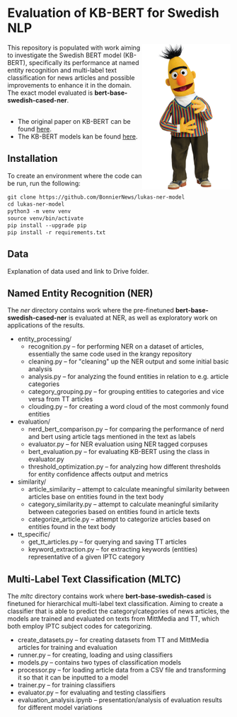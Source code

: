 # Evaluation of KB-BERT for Swedish NLP
<img align="right" width="200" height="330" src="images/bert.png">
This repository is populated with work aiming to investigate the Swedish BERT model (KB-BERT), specifically its performance at named entity recognition and multi-label text classification for news articles and possible improvements to enhance it in the domain. The exact model evaluated is <b>bert-base-swedish-cased-ner</b>.<br/><br/>

* The original paper on KB-BERT can be found [here](https://arxiv.org/pdf/2007.01658.pdf).
* The KB-BERT models kan be found [here](https://github.com/Kungbib/swedish-bert-models).


## Installation
To create an environment where the code can be run, run the following:
```
git clone https://github.com/BonnierNews/lukas-ner-model
cd lukas-ner-model
python3 -m venv venv
source venv/bin/activate
pip install --upgrade pip
pip install -r requirements.txt
```

## Data
Explanation of data used and link to Drive folder.

## Named Entity Recognition (NER)
The <i>ner</i> directory contains work where the pre-finetuned <b>bert-base-swedish-cased-ner</b> is evaluated at NER, as well as exploratory work on applications of the results.

* entity_processing/
    * recognition.py – for performing NER on a dataset of articles, essentially the same code used in the krangy repository
    * cleaning.py – for "cleaning" up the NER output and some initial basic analysis
    * analysis.py – for analyzing the found entities in relation to e.g. article categories
    * category_grouping.py – for grouping entities to categories and vice versa from TT articles
    * clouding.py – for creating a word cloud of the most commonly found entities
* evaluation/
    * nerd_bert_comparison.py – for comparing the performance of nerd and bert using article tags mentioned in the text as labels
    * evaluator.py – for NER evaluation using NER tagged corpuses
    * bert_evaluation.py – for evaluating KB-BERT using the class in evaluator.py
    * threshold_optimization.py – for analyzing how different thresholds for entity confidence affects output and metrics
* similarity/
    * article_similarity – attempt to calculate meaningful similarity between articles base on entities found in the text body
    * category_similarity.py – attempt to calculate meaningful similarity between categories based on entities found in article texts
    * categorize_article.py – attempt to categorize articles based on entities found in the text body
* tt_specific/
    * get_tt_articles.py – for querying and saving TT articles
    * keyword_extraction.py – for extracting keywords (entities) representative of a given IPTC category

## Multi-Label Text Classification (MLTC)
The <i>mltc</i> directory contains work where <b>bert-base-swedish-cased</b> is finetuned for hierarchical multi-label text classification. Aiming to create a classifier that is able to predict the category/categories of news articles, the models are trained and evaluated on texts from MittMedia and TT, which both employ IPTC subject codes for categorizing.

* create_datasets.py – for creating datasets from TT and MittMedia articles for training and evaluation
* runner.py – for creating, loading and using classifiers
* models.py – contains two types of classification models
* processor.py – for loading article data from a CSV file and transforming it so that it can be inputted to a model
* trainer.py – for training classifiers
* evaluator.py – for evaluating and testing classifiers
* evaluation_analysis.ipynb – presentation/analysis of evaluation results for different model variations

